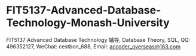 # FIT5137-Advanced-Database-Technology-Monash-University
FIT5137 Advanced Database Technology 辅导, Database Theory, SQL, QQ: 496352127, WeChat: cestbon_688, Email: accoder_overseas@163.com
